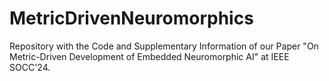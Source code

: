 # MetricDrivenNeuromorphics
Repository with the Code and Supplementary Information of our Paper "On Metric-Driven Development of Embedded Neuromorphic AI" at IEEE SOCC'24.
